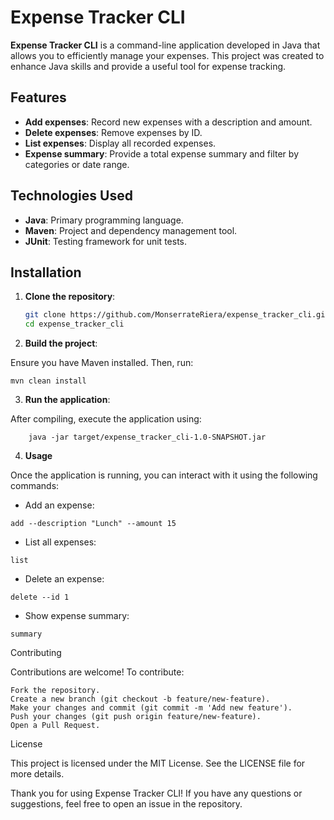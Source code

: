 # Expense Tracker CLI

**Expense Tracker CLI** is a command-line application developed in Java that allows you to efficiently manage your expenses. This project was created to enhance Java skills and provide a useful tool for expense tracking.

## Features

- **Add expenses**: Record new expenses with a description and amount.
- **Delete expenses**: Remove expenses by ID.
- **List expenses**: Display all recorded expenses.
- **Expense summary**: Provide a total expense summary and filter by categories or date range.

## Technologies Used

- **Java**: Primary programming language.
- **Maven**: Project and dependency management tool.
- **JUnit**: Testing framework for unit tests.

## Installation

1. **Clone the repository**:

   ```bash
   git clone https://github.com/MonserrateRiera/expense_tracker_cli.git
   cd expense_tracker_cli
   ```

2. **Build the project**:

Ensure you have Maven installed. Then, run:
```
mvn clean install
```
3. **Run the application**:

After compiling, execute the application using:
```
    java -jar target/expense_tracker_cli-1.0-SNAPSHOT.jar
```
4. **Usage**

Once the application is running, you can interact with it using the following commands:

  -  Add an expense:
```
add --description "Lunch" --amount 15
```
  - List all expenses:
```
list
```

  - Delete an expense:
```
delete --id 1
```
  - Show expense summary:
```
summary
```
Contributing

Contributions are welcome! To contribute:

    Fork the repository.
    Create a new branch (git checkout -b feature/new-feature).
    Make your changes and commit (git commit -m 'Add new feature').
    Push your changes (git push origin feature/new-feature).
    Open a Pull Request.

License

This project is licensed under the MIT License. See the LICENSE file for more details.

Thank you for using Expense Tracker CLI! If you have any questions or suggestions, feel free to open an issue in the repository.
